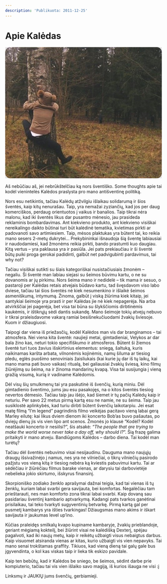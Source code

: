 ```yaml
---
description: 'Publikuota: 2011-12-25'
---
```


# Apie Kalėdas

![](../../.gitbook/assets/1324589425750273_thumb.jpg)

Aš nebūčiau aš, jei nebrūkštelčiau ką nors šventiško. Some thoughts apie tai kodėl vienintelės Kalėdos praslysta pro mano antišventinę politiką.

Nors esu netikintis, tačiau Kalėdų atžvilgiu išlaikau solidarumą ir šios šventės, kaip kitų nenurašau. Taip, yra nemažai zyziančių, kad jos per daug komerciškos, perdaug orientuotos į vaikus ir banalios. Taip tikrai nėra malonu, kad iki šventės likus dar pusantro mėnesio, jau prasideda reklaminis bombardavimas. Ant kiekvieno produkto, ant kiekvieno visiškai nereikalingo daikto būtinai turi būt kalėdinė tematika, kvietimas pirkti ar padovanoti savo artimiesiem. Taip, mėsos plaktukas yra būtent tai, ko reikia mano sesers 2-metų dukrytei… Prekybininkai išnaudoja šią šventę labiausiai ir naudodamiesi, kad žmonėms reikia pirkti, bando prastumti kuo daugiau. Kitą vertus – yra paklausa yra ir pasiūla. Jei pats prekiaučiau ir ši šventė būtų puiki proga gerokai padidinti, galbūt net padvigubinti pardavimus, tai why not?

Tačiau visiškai sutikti su šiais kategoriškai nusistačiusiais žmonėm – negaliu. Ši šventė man labiau siejasi su šeimos būvimu kartu, o ne su dovanomis ar jų pirkimu. Nors šeima mano ir nedidelė – tik mama ir sesuo, o pastaroji per Kalėdas retais atvejais būdavo kartu, tad švęsdavom viso labo dviese, tačiau tai šios šventės nė kiek nesumenkino ir išlaikė šeimos asmeniškumą, intymumą. Žinoma, galbūt į viską žiūrima kiek kitaip, jei santykiai šeimoje yra prasti ir per Kalėdas jie nė kiek nepagerėja. Na arba atvirkščiai jei pagerėja, bet visa tai būna su šlykščiomis dirbtinėmis kaukėmis, ir ištikrųjų sėdi dantis sukandę. Mano šeimoje tokių atvejų nebuvo ir tikrai praleisdavome vakarą ramiai besišnekučiuodami žvakių šviesoje. Kuom ir džiaugiuosi.

Taipogi dar viena iš priežasčių, kodėl Kalėdos man vis dar branginamos – tai atmosfera. Nei viena kita šventė: naujieji metai, gimtadieniai, Velykos ar dar bala žino kas, neturi tokio specifiškumo ir atmosferos. Būtent ši žiemos šventė turi tuos žavius išskirtinius elementus: sniegą, šaltuką, kuris naikinamas karšta arbata, vilnonėmis kojinėmis, namų šiluma ar tiesiog pledu, eglės puošimo senoviniais žaisliukais \(kai kurie jų dar iš tų laikų, kai mano mama pati buvo vaikas\) ritualą, bei galiausiai žvakių šviesą, kino filmų žiūrėjimą su šeima, na ir žinoma mandarinų kvapą. Visa tai susijungia į vieną gražią visumą, kurią ir vadiname Kalėdomis.

Dėl visų šių smulkmenų tai yra paskutinė iš švenčių, kurią miniu. Dėl gimtadienio šventimo, jums jau esu pasakojęs, na o kitos šventės tiesiog nevertos dėmesio. Tačiau taip jau išėjo, kad šiemet ir tų pačių Kalėdų kaip ir neturiu. Per savo 22 metus pirmą kartą esu ne namie, ne su šeima. Taip jau susiklostė aplinkybės, kad turiu dirbti būtent švenčių laikotarpiu. Jei esat matę filmą “I’m legend” pagrindinis filmo veikėjas pacitavo vieną labai gerą Marley eilutę: kai likus dviem dienom iki koncerto Bob’as buvo pašautas, po dviejų dienų jis vis vien lipo ant scenos. Žmonės jo klausė “Kodėl? Kodėl neatšauki koncerto ir nesiilsi?”, šis atsakė: _“The people that are trying to make the world worse never take a day off, why should I?_”. Šią frazę galima pritaikyti ir mano atveju. Bandiūgoms Kalėdos – darbo diena. Tai kodėl man turėtų?

Tačiau dėl šventės nebuvimo visai nesijaudinu. Dauguma mano naujųjų draugų išsivažinėjo į namus, nes yra ne vilniečiai, o tikrų vilniečių pasirodo pažįstu vos vieną kitą ir tiesiog nebėra ką kviestis pabuvimui kartu. Tai ar sėdėčiau ir žiūrėčiau filmus barake vienas, ar darysiu tai darbovietėje nebelieka jokio skirtumo, išskyrus finansinį.

Skorpioniško zodiako ženklo aprašymai dažnai teigia, kad tai vienas iš tų ženklų, kuriam labai svarbi gera savijauta, bei komfortas. Negalėčiau tam prieštarauti, nes man komforto zona tikrai labai svarbi. Kaip dovaną sau pasidariau šventinį kambario aptvarkymą. Kadangi pats tvarkos ganėtinai prisilaikau, tai teko tvarkyti sugyventinių betvarkę. Pirmą kartą gal per pusmetį kambarys yra išties tvarkingas! Džiaugsmas mano akims ir iškart savijauta ir jaukumas level up’ino.

Kūčias praleidęs smilkalų kvapo kupiname kambaryje, žvakių prieblandoje, geriant mėgiamą kokteilį, bei žiūrint visai ne kalėdišką Dexterį, spėjau pagalvoti, kad iki naujų metų, kaip ir reikėtų užbaigti visus nebaigtus darbus. Kaip visuomet atsiranda vienas ar kitas, kurio užbaigti vis vien nepavyks. Tai mano senai trokštamas graffity. Tikiuos, kad vieną dieną tai galų gale bus įgyvendinta, o kol kas viskas taip ir lieka tik eskizo pavidale.

Kaip ten bebūtų, kad ir Kalėdos be sniego, be šeimos, sėdint darbe prie kompiuterio, tačiau tai vis vien išlaiko savo magiją, iš kurios išauga ne visi :j

Linksmų ir JAUKIŲ jums švenčių, gerbiamieji.

